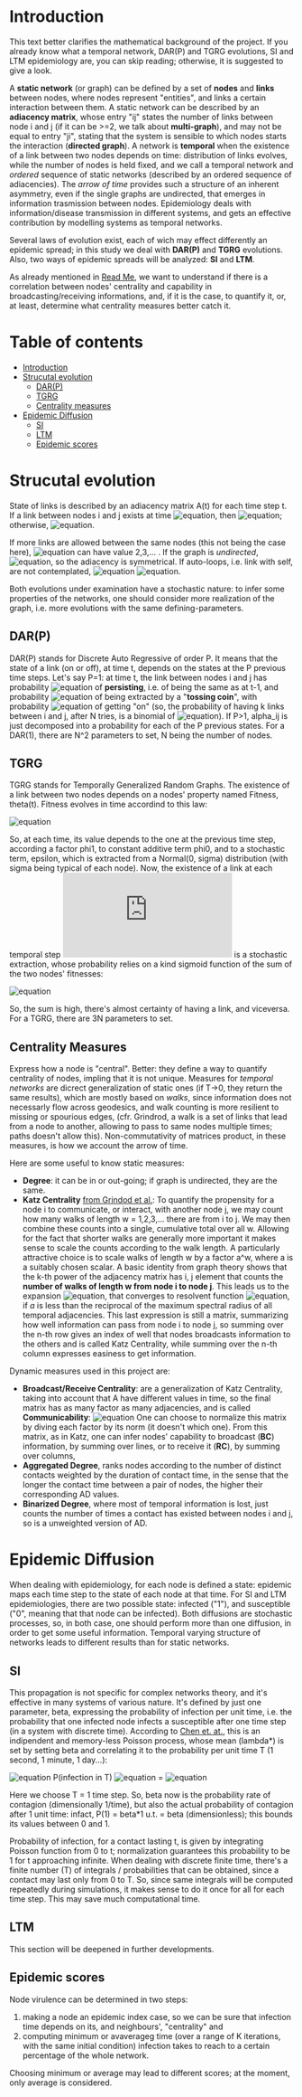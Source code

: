 # Introduction
This text better clarifies the mathematical background of the project. If you already know what a temporal network, DAR(P) and TGRG evolutions, SI and LTM epidemiology are, you can skip reading; otherwise, it is suggested to give a look.

A **static network** (or graph)  can be defined by a set of **nodes** and **links** between nodes, where nodes represent "entities", and links a certain interaction between them. A static network can be described by an **adiacency matrix**, whose entry "ij" states the number of links between node i and j (if it can be >=2, we talk about **multi-graph**), and may not be equal to entry "ji", stating that the system is sensible to which nodes starts the interaction (**directed graph**).
A network is **temporal** when the existence of a link between two nodes depends on time: distribution of links evolves, while the number of nodes is held fixed, and we call a temporal network and _ordered_ sequence of static networks (described by an ordered sequence of adiacencies). 
The *arrow of time* provides such a structure of an inherent asymmetry, even if the single graphs are undirected, that emerges in information trasmission between nodes. Epidemiology deals with information/disease transmission in different systems, and gets an effective contribution by modelling systems as temporal networks.

Several laws of evolution exist, each of wich may effect differently an epidemic spread; in this study we deal with **DAR(P)** and **TGRG** evolutions. Also, two ways of epidemic spreads will be analyzed: **SI** and **LTM**.

As already mentioned in [Read Me](https://github.com/SilvioAiello/Epidemiology-on-Temporal-Networks/blob/master/README.md), we want to understand if there is a correlation between nodes' centrality and capability in broadcasting/receiving informations, and, if it is the case, to quantify it, or, at least, determine what centrality measures better catch it.

# Table of contents
* [Introduction](#introduction)
* [Strucutal evolution](#strucutal-evolution)
  * [DAR(P)](#darp)
  * [TGRG](#tgrg)
  * [Centrality measures](#centrality-measures)
* [Epidemic Diffusion](#epidemic-diffusion)
  * [SI](#si)
  * [LTM](#ltm)
  * [Epidemic scores](#epidemic-scores)
 

# Strucutal evolution
State of links is described by an adiacency matrix A(t) for each time step t. If a link between nodes i and j exists at time ![equation](https://latex.codecogs.com/gif.latex?t_{k}), then ![equation](https://latex.codecogs.com/png.latex?A_{ij}(t_{k})&space;=&space;1); otherwise, ![equation](https://latex.codecogs.com/png.latex?A_{ij}(t_{k})&space;=&space;0). 

If more links are allowed between the same nodes (this not being the case here), ![equation](https://latex.codecogs.com/png.latex?A_{ij}(t_{k})) can have value 2,3,... . If the graph is _undirected_, ![equation](https://latex.codecogs.com/png.latex?A_{ij}(t)&space;=&space;A_{ji}(t)), so the adiacency is symmetrical. If auto-loops, i.e. link with self, are not contemplated, ![equation](https://latex.codecogs.com/png.latex?A_{ii}(t)&space;=&space;0) ![equation](https://latex.codecogs.com/png.latex?\forall&space;t,i).

Both evolutions under examination have a stochastic nature: to infer some properties of the networks, one should consider more realization of the graph, i.e. more evolutions with the same defining-parameters.

## DAR(P)
DAR(P) stands for Discrete Auto Regressive of order P. It means that the state of a link (on or off), at time t, depends on the states at the P previous time steps. Let's say P=1: at time t, the link between nodes i and j has probability ![equation](https://latex.codecogs.com/png.latex?\alpha_{ij}) of **persisting**, i.e. of being the same as at t-1, and probability ![equation](https://latex.codecogs.com/png.latex?1-\alpha_{ij}) of being extracted by a "**tossing coin**", with probability ![equation](https://latex.codecogs.com/png.latex?\xi_{ij}) of getting "on" (so, the probability of having k links between i and j, after N tries, is a binomial of ![equation](https://latex.codecogs.com/png.latex?\xi)). 
If P>1, alpha_ij is just decomposed into a probability for each of the P previous states.
For a DAR(1), there are N^2 parameters to set, N being the number of nodes.

## TGRG
TGRG stands for Temporally Generalized Random Graphs. The existence of a link between two nodes depends on a nodes' property named Fitness, theta(t). Fitness evolves in time accordind to this law:

![equation](https://latex.codecogs.com/png.latex?\theta_i(t)&space;=&space;\phi_{0,i}&space;&plus;&space;\phi_{1,i}\theta_i(t-1)&space;&plus;&space;\epsilon_i(t))

So, at each time, its value depends to the one at the previous time step, according a factor phi1, to constant additive term phi0, and to a stochastic term, epsilon, which is extracted from a Normal(0, sigma) distribution (with sigma being typical of each node). 
Now, the existence of a link at each temporal step ![equation](https://latex.codecogs.com/png.latex?t_k) is a stochastic extraction, whose probability relies on a kind sigmoid function of the sum of the two nodes' fitnesses:

![equation](https://latex.codecogs.com/png.latex?P(A_{ij}(t_k)&space;=&space;1)&space;=&space;\frac{\exp(\theta_i(t_k)&plus;\theta_j(t_k))}{1&plus;\exp(\theta_i(t_k)&plus;\theta_j(t_k))})

So, the sum is high, there's almost certainty of having a link, and viceversa.
For a TGRG, there are 3N parameters to set.

## Centrality Measures
Express how a node is "central". Better: they define a way to quantify centrality of nodes, impling that it is not unique. Measures for *temporal networks* are dicrect generalization of static ones (if T->0, they return the same results), which are mostly based on _walks_, since information does not necessarly flow across geodesics, and walk counting is more resilient to missing or spourious edges, (cfr. Grindrod, a walk is a set of links that lead from a node to another, allowing to pass to same nodes multiple times; paths doesn't allow this). Non-commutativity of matrices product, in these measures, is how we account the arrow of time.

Here are some useful to know static measures:
* **Degree**: it can be in or out-going; if graph is undirected, they are the same.
* **Katz Centrality** [from Grindod et al.](http://centaur.reading.ac.uk/19357/1/Coomunicability_accepted.pdf): To quantify the propensity for a node i to communicate, or interact, with another node j, we may count how many walks of length w = 1,2,3,... there are from i to j. We may then combine these counts into a single, cumulative total over all w. Allowing for the fact that shorter walks are generally more important it makes sense to scale the counts according to the walk length. A particularly attractive choice is to scale walks of length w by a factor a^w, where a is a suitably chosen scalar. A basic identity from graph theory shows that the k-th power
of the adjacency matrix has i, j element that counts the **number of walks of length w from node i to node j**. This leads us to the expansion ![equation](https://latex.codecogs.com/png.latex?1&space;&plus;&space;aA&space;&plus;&space;a^2A^2&space;&plus;...), that converges to resolvent function 
![equation](https://latex.codecogs.com/png.latex?(I-aA)^{-1}),
if *a* is less than the reciprocal of the maximum spectral radius of all temporal adjacencies. This last expression is still a matrix, summarizing how well information can pass from node i to node j, so summing over the n-th row gives an index of well that nodes broadcasts information to the others and is called Katz Centrality, while summing over the n-th column expresses easiness to get information.

Dynamic measures used in this project are:
* **Broadcast/Receive Centrality**: are a generalization of Katz Centrality, taking into account that A have different values in time, so the final matrix has as many factor as many adjacencies, and is called **Communicability**: 
![equation](https://latex.codecogs.com/png.latex?Q&space;=&space;(I-aA^{[0]})^{-1}(I-aA^{[1]})^{-1}...(I-aA^{[T-1]})^{-1})
One can choose to normalize this matrix by diving each factor by its norm (it doesn't which one).
From this matrix, as in Katz, one can infer nodes' capability to broadcast (**BC**) information, by summing over lines, or to receive it (**RC**), by summing over columns,
* **Aggregated Degree**, ranks nodes according to the number of distinct contacts weighted by the duration of contact time,
in the sense that the longer the contact time between a pair of nodes, the higher their corresponding AD values.
* **Binarized Degree**, where most of temporal information is lost, just counts the number of times a contact has existed between nodes i and j, so is a unweighted version of AD.

# Epidemic Diffusion
When dealing with epidemiology, for each node is defined a state: epidemic maps each time step to the state of each node at that time. For SI and LTM epidemiologies, there are two possible state: infected ("1"), and susceptible ("0", meaning that that node can be infected).
Both diffusions are stochastic processes, so, in both case, one should perform more than one diffusion, in order to get some useful information.
Temporal varying structure of networks leads to different results than for static networks.

## SI
This propagation is not specific for complex networks theory, and it's effective in many systems of various nature.
It's defined by just one parameter, beta, expressing the probability of infection per unit time, i.e. the probability that one infected node infects a susceptible after one time step (in a system with discrete time).
According to [Chen et. at.](https://pdfs.semanticscholar.org/0cd5/46424d279a5a41f4cff3e863c1e0416b067f.pdf), this is an indipendent and memory-less Poisson process, whose mean (lambda\*) is set by setting beta and correlating it to the probability per unit time T (1 second, 1 minute, 1 day...):

![equation](https://latex.codecogs.com/png.latex?\lambda^*&space;:) P(infection in T) ![equation](https://latex.codecogs.com/png.latex?\equiv&space;\beta&space;T) = ![equation](https://latex.codecogs.com/png.latex?\int_0^T&space;\lambda^*\exp(-\lambda^*t))

Here we choose T = 1 time step. So, beta now is the probability rate of contagion (dimensionally 1/time), but also the actual probability of contagion after 1 unit time: infact, P(1) = beta*1 u.t. = beta (dimensionless); this bounds its values between 0 and 1.

Probability of infection, for a contact lasting t, is given by integrating Poisson function from 0 to t; normalization guarantees this probability to be 1 for t approaching infinite. When dealing with discrete finite time, there's a finite number (T) of integrals / probabilities that can be obtained, since a contact may last only from 0 to T. So, since same integrals will be computed repeatedly during simulations, it makes sense to do it once for all for each time step. This may save much computational time.


## LTM
This section will be deepened in further developments.

## Epidemic scores
Node virulence can be determined in two steps:
1) making a node an epidemic index case, so we can be sure that infection time depends on its, and neighbours', "centrality" and 
2) computing minimum or avaverageg time (over a range of K iterations, with the same initial condition) infection takes to reach to a certain percentage of the whole network.

Choosing minimum or average may lead to different scores; at the moment, only average is considered.
